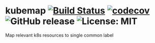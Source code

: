 # kubemap [![Build Status](https://travis-ci.org/apollocse/kubemap.svg?branch=master)](https://travis-ci.org/apollocse/kubemap) [![codecov](https://codecov.io/gh/apollocse/kubemap/branch/master/graph/badge.svg)](https://codecov.io/gh/apollocse/kubemap) ![GitHub release](https://img.shields.io/github/v/release/apollocse/kubemap.svg?include_prereleases) ![License: MIT](https://img.shields.io/badge/License-MIT-blue.svg)

Map relevant k8s resources to single common label
